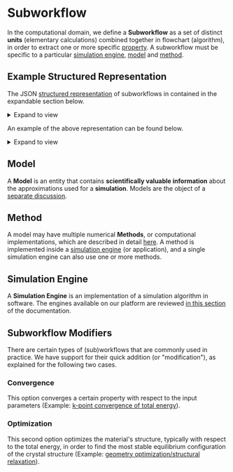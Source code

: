 # Subworkflow

In the computational domain, we define a **Subworkflow** as a set of distinct **units** (elementary calculations) combined together in flowchart (algorithm), in order to extract one or more specific [property](../../properties/overview.md). A subworkflow must be specific to a particular [simulation engine](../../software/applications.md), [model](../../models/overview.md) and [method](../../methods/overview.md).

## Example Structured Representation

The JSON [structured representation](../../data-structured/overview.md) of subworkflows in contained in the expandable section below.

<details markdown="1">
  <summary>
     Expand to view
  </summary> 

```json tab="Schema" 
{!schema/workflow/subworkflow.json!}
```

</details>

An example of the above representation can be found below.

<details markdown="1">
  <summary>
     Expand to view
  </summary> 

```json tab="Schema" 
{!example/workflow/subworkflow.json!}
```

</details>

## Model

A **Model** is an entity that contains **scientifically valuable information** about the approximations used for a **simulation**. Models are the object of a [separate discussion](../../models/overview.md).

## Method

A model may have multiple numerical **Methods**, or computational implementations, which are described in detail [here](../../methods/overview.md). A method is implemented inside a [simulation engine](#simulation-engine) (or application), and a single simulation engine can also use one or more methods.

## Simulation Engine

A **Simulation Engine** is an implementation of a simulation algorithm in software. The engines available on our platform are reviewed [in this section](../../software/applications.md) of the documentation.

## Subworkflow Modifiers

There are certain types of (sub)workflows that are commonly used in practice. We have support for their quick addition (or "modification"), as explained for the following two cases.

### Convergence

This option converges a certain property with respect to the input parameters (Example: [k-point convergence of total energy](../addons/convergence-algorithms.md)). 

### Optimization

This second option optimizes the material's structure, typically with respect to the total energy, in order to find the most stable equilibrium configuration of the crystal structure (Example: [geometry optimization/structural relaxation](../addons/structural-relaxation.md)).
